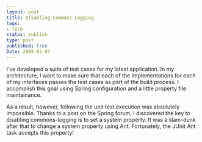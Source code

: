 ```yaml
---
layout: post
title: Disabling Commons Logging
tags:
- Tech
status: publish
type: post
published: true
Date: 2005-02-07
---
```

I've developed a suite of test cases for my latest application.  In my architecture, I want to make sure that each of the implementations for each of my interfaces passes the test cases as part of the build process.  I accomplish this goal using Spring configuration and a little property file maintainance.

As a result, however, following the unit test execution was absolutely impossible.  Thanks to a post on the Spring forum, I discovered the key to disabling commons-logging is to set a system property.  It was a slam-dunk after that to change a system property using Ant.  Fortunately, the JUnit Ant task accepts this property!
